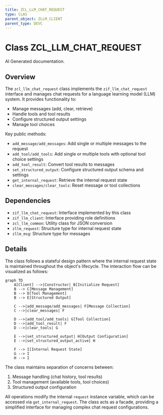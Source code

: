 ```yaml
---
title: ZCL_LLM_CHAT_REQUEST
type: CLAS
parent_object: ZLLM_CLIENT
parent_type: DEVC
---
```


# Class ZCL_LLM_CHAT_REQUEST

AI Generated documentation.

## Overview

The `zcl_llm_chat_request` class implements the `zif_llm_chat_request` interface and manages chat requests for a language learning model (LLM) system. It provides functionality to:

- Manage messages (add, clear, retrieve)
- Handle tools and tool results
- Configure structured output settings
- Manage tool choices

Key public methods:

- `add_message/add_messages`: Add single or multiple messages to the request
- `add_tool/add_tools`: Add single or multiple tools with optional tool choice settings
- `add_tool_result`: Convert tool results to messages
- `set_structured_output`: Configure structured output schema and settings
- `get_internal_request`: Retrieve the internal request state
- `clear_messages/clear_tools`: Reset message or tool collections

## Dependencies

- `zif_llm_chat_request`: Interface implemented by this class
- `zif_llm_client`: Interface providing role definitions
- `zcl_llm_common`: Utility class for JSON conversion
- `zllm_request`: Structure type for internal request state
- `zllm_msg`: Structure type for messages

## Details

The class follows a stateful design pattern where the internal request state is maintained throughout the object's lifecycle. The interaction flow can be visualized as follows:

```mermaid
graph TD
    A[Client] -->|Constructor| B[Initialize Request]
    B --> C[Message Management]
    B --> D[Tool Management]
    B --> E[Structured Output]
    
    C -->|add_message/add_messages| F[Message Collection]
    C -->|clear_messages| F
    
    D -->|add_tool/add_tools| G[Tool Collection]
    D -->|add_tool_result| F
    D -->|clear_tools| G
    
    E -->|set_structured_output| H[Output Configuration]
    E -->|set_structured_output_active| H
    
    F --> I[Internal Request State]
    G --> I
    H --> I
```

The class maintains separation of concerns between:

1. Message handling (chat history, tool results)
2. Tool management (available tools, tool choices)
3. Structured output configuration

All operations modify the internal `request` instance variable, which can be accessed via `get_internal_request`. The class acts as a facade, providing a simplified interface for managing complex chat request configurations.
